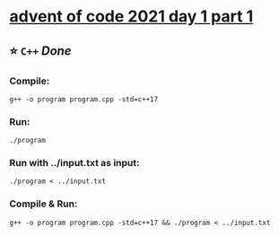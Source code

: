 # [advent of code 2021 day 1 part 1](https://adventofcode.com/2021/day/1)
## :star: `C++` *Done*
### Compile:
```
g++ -o program program.cpp -std=c++17
```
### Run:
```
./program
```
### Run with ../input.txt as input:
```
./program < ../input.txt
```
### Compile & Run:
```
g++ -o program program.cpp -std=c++17 && ./program < ../input.txt
```

